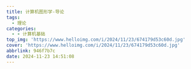 ```yaml
---
title: 计算机图形学-导论
tags:
  - 理论
categories:
  - - 计算机基础
top_img: 'https://www.helloimg.com/i/2024/11/23/674179d53c60d.jpg'
cover: 'https://www.helloimg.com/i/2024/11/23/674179d53c60d.jpg'
abbrlink: 946f7b7c
date: 2024-11-23 14:51:08
---
```

